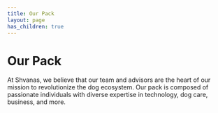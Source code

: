 ```yaml
---
title: Our Pack
layout: page
has_children: true
---
```


# Our Pack

At Shvanas, we believe that our team and advisors are the heart of our mission to revolutionize the dog ecosystem. Our pack is composed of passionate individuals with diverse expertise in technology, dog care, business, and more.

